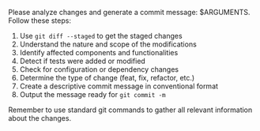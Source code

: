 Please analyze changes and generate a commit message: $ARGUMENTS.
Follow these steps:
1. Use `git diff --staged` to get the staged changes
2. Understand the nature and scope of the modifications
3. Identify affected components and functionalities
4. Detect if tests were added or modified
5. Check for configuration or dependency changes
6. Determine the type of change (feat, fix, refactor, etc.)
7. Create a descriptive commit message in conventional format
8. Output the message ready for `git commit -m`

Remember to use standard git commands to gather all relevant information about the changes.
